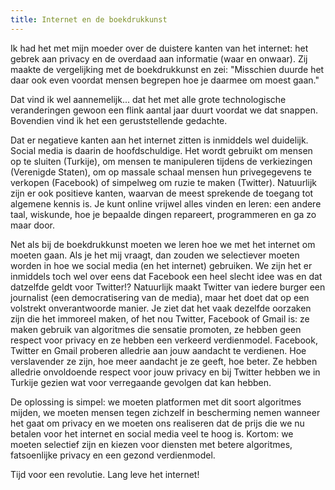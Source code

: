 ```yaml
---
title: Internet en de boekdrukkunst
---
```


Ik had het met mijn moeder over de duistere kanten van het internet: het gebrek aan privacy en de overdaad aan informatie (waar en onwaar). Zij maakte de vergelijking met de boekdrukkunst en zei: "Misschien duurde het daar ook even voordat mensen begrepen hoe je daarmee om moest gaan."

Dat vind ik wel aannemelijk... dat het met alle grote technologische veranderingen gewoon een flink aantal jaar duurt voordat we dat snappen. Bovendien vind ik het een geruststellende gedachte.

Dat er negatieve kanten aan het internet zitten is inmiddels wel duidelijk. Social media is daarin de hoofdschuldige. Het wordt gebruikt om mensen op te sluiten (Turkije), om mensen te manipuleren tijdens de verkiezingen (Verenigde Staten), om op massale schaal mensen hun privegegevens te verkopen (Facebook) of simpelweg om ruzie te maken (Twitter). Natuurlijk zijn er ook positieve kanten, waarvan de meest sprekende de toegang tot algemene kennis is. Je kunt online vrijwel alles vinden en leren: een andere taal, wiskunde, hoe je bepaalde dingen repareert, programmeren en ga zo maar door.

Net als bij de boekdrukkunst moeten we leren hoe we met het internet om moeten gaan. Als je het mij vraagt, dan zouden we selectiever moeten worden in hoe we social media (en het internet) gebruiken. We zijn het er inmiddels toch wel over eens dat Facebook een heel slecht idee was en dat datzelfde geldt voor Twitter!? Natuurlijk maakt Twitter van iedere burger een journalist (een democratisering van de media), maar het doet dat op een volstrekt onverantwoorde manier. Je ziet dat het vaak dezelfde oorzaken zijn die het immoreel maken, of het nou Twitter, Facebook of Gmail is: ze maken gebruik van algoritmes die sensatie promoten, ze hebben geen respect voor privacy en ze hebben een verkeerd verdienmodel. Facebook, Twitter en Gmail proberen alledrie aan jouw aandacht te verdienen. Hoe verslavender ze zijn, hoe meer aandacht je ze geeft, hoe beter. Ze hebben alledrie onvoldoende respect voor jouw privacy en bij Twitter hebben we in Turkije gezien wat voor verregaande gevolgen dat kan hebben.

De oplossing is simpel: we moeten platformen met dit soort algoritmes mijden, we moeten mensen tegen zichzelf in bescherming nemen wanneer het gaat om privacy en we moeten ons realiseren dat de prijs die we nu betalen voor het internet en social media veel te hoog is. Kortom: we moeten selectief zijn en kiezen voor diensten met betere algoritmes, fatsoenlijke privacy en een gezond verdienmodel.

Tijd voor een revolutie. Lang leve het internet!